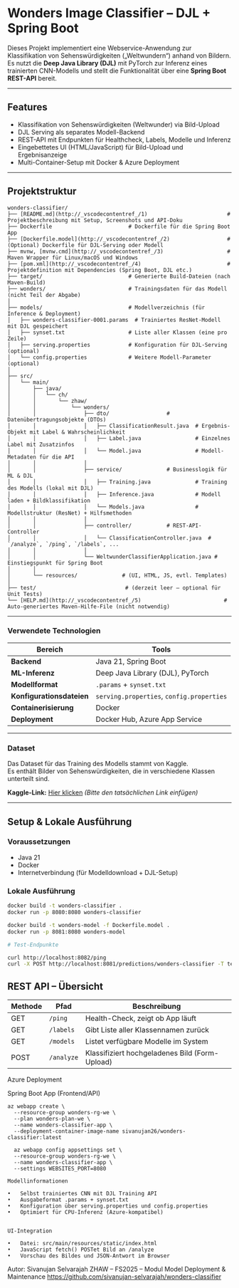 # Wonders Image Classifier – DJL + Spring Boot

Dieses Projekt implementiert eine Webservice-Anwendung zur Klassifikation von Sehenswürdigkeiten („Weltwundern“) anhand von Bildern.  
Es nutzt die **Deep Java Library (DJL)** mit PyTorch zur Inferenz eines trainierten CNN-Modells und stellt die Funktionalität über eine **Spring Boot REST-API** bereit.

---

## Features

- Klassifikation von Sehenswürdigkeiten (Weltwunder) via Bild-Upload
- DJL Serving als separates Modell-Backend
- REST-API mit Endpunkten für Healthcheck, Labels, Modelle und Inferenz
- Eingebettetes UI (HTML/JavaScript) für Bild-Upload und Ergebnisanzeige
- Multi-Container-Setup mit Docker & Azure Deployment

---

## Projektstruktur

```plaintext
wonders-classifier/
├── [README.md](http://_vscodecontentref_/1)                         # Projektbeschreibung mit Setup, Screenshots und API-Doku
├── Dockerfile                        # Dockerfile für die Spring Boot App
├── [Dockerfile.model](http://_vscodecontentref_/2)                  # (Optional) Dockerfile für DJL-Serving oder Modell
├── mvnw, [mvnw.cmd](http://_vscodecontentref_/3)                    # Maven Wrapper für Linux/macOS und Windows
├── [pom.xml](http://_vscodecontentref_/4)                           # Projektdefinition mit Dependencies (Spring Boot, DJL etc.)
├── target/                           # Generierte Build-Dateien (nach Maven-Build)
├── wonders/                          # Trainingsdaten für das Modell (nicht Teil der Abgabe)
│
├── models/                           # Modellverzeichnis (für Inference & Deployment)
│   ├── wonders-classifier-0001.params  # Trainiertes ResNet-Modell mit DJL gespeichert
│   ├── synset.txt                    # Liste aller Klassen (eine pro Zeile)
│   ├── serving.properties            # Konfiguration für DJL-Serving (optional)
│   └── config.properties             # Weitere Modell-Parameter (optional)
│
├── src/
│   └── main/
│       ├── java/
│       │   └── ch/
│       │       └── zhaw/
│       │           └── wonders/
│       │               ├── dto/                  # Datenübertragungsobjekte (DTOs)
│       │               │   ├── ClassificationResult.java  # Ergebnis-Objekt mit Label & Wahrscheinlichkeit
│       │               │   ├── Label.java                 # Einzelnes Label mit Zusatzinfos
│       │               │   └── Model.java                 # Modell-Metadaten für die API
│       │               │
│       │               ├── service/              # Businesslogik für ML & DJL
│       │               │   ├── Training.java              # Training des Modells (lokal mit DJL)
│       │               │   ├── Inference.java             # Modell laden + Bildklassifikation
│       │               │   └── Models.java                # Modellstruktur (ResNet) + Hilfsmethoden
│       │               │
│       │               ├── controller/           # REST-API-Controller
│       │               │   └── ClassificationController.java  # `/analyze`, `/ping`, `/labels`, ...
│       │               │
│       │               └── WeltwunderClassifierApplication.java # Einstiegspunkt für Spring Boot
│       │
│       └── resources/              # (UI, HTML, JS, evtl. Templates)
│
├── test/                            # (derzeit leer – optional für Unit Tests)
└── [HELP.md](http://_vscodecontentref_/5)                          # Auto-generiertes Maven-Hilfe-File (nicht notwendig)
```
---

### Verwendete Technologien

| Bereich              | Tools                                                 |
|----------------------|-------------------------------------------------------|
| **Backend**          | Java 21, Spring Boot                                  |
| **ML-Inferenz**      | Deep Java Library (DJL), PyTorch                      |
| **Modellformat**     | `.params` + `synset.txt`                              |
| **Konfigurationsdateien** | `serving.properties`, `config.properties`       |
| **Containerisierung**| Docker                                                |
| **Deployment**       | Docker Hub, Azure App Service                         |

---

### Dataset

Das Dataset für das Training des Modells stammt von Kaggle.  
Es enthält Bilder von Sehenswürdigkeiten, die in verschiedene Klassen unterteilt sind.

**Kaggle-Link:** [Hier klicken](https://www.kaggle.com/datasets/balabaskar/wonders-of-the-world-image-classification) *(Bitte den tatsächlichen Link einfügen)*

---

## Setup & Lokale Ausführung

### Voraussetzungen

- Java 21
- Docker
- Internetverbindung (für Modelldownload + DJL-Setup)

### Lokale Ausführung

```bash
docker build -t wonders-classifier .
docker run -p 8080:8080 wonders-classifier

docker build -t wonders-model -f Dockerfile.model .
docker run -p 8081:8080 wonders-model

# Test-Endpunkte

curl http://localhost:8082/ping
curl -X POST http://localhost:8081/predictions/wonders-classifier -T test.jpg
```

## REST API – Übersicht

| Methode | Pfad       | Beschreibung                                |
|---------|------------|---------------------------------------------|
| GET     | `/ping`    | Health-Check, zeigt ob App läuft            |
| GET     | `/labels`  | Gibt Liste aller Klassennamen zurück        |
| GET     | `/models`  | Listet verfügbare Modelle im System         |
| POST    | `/analyze` | Klassifiziert hochgeladenes Bild (Form-Upload) |

Azure Deployment

Spring Boot App (Frontend/API)
```
az webapp create \
  --resource-group wonders-rg-we \
  --plan wonders-plan-we \
  --name wonders-classifier-app \
  --deployment-container-image-name sivanujan26/wonders-classifier:latest

  az webapp config appsettings set \
  --resource-group wonders-rg-we \
  --name wonders-classifier-app \
  --settings WEBSITES_PORT=8080
```


    Modellinformationen

	•	Selbst trainiertes CNN mit DJL Training API
	•	Ausgabeformat .params + synset.txt
	•	Konfiguration über serving.properties und config.properties
	•	Optimiert für CPU-Inferenz (Azure-kompatibel)


    UI-Integration

	•	Datei: src/main/resources/static/index.html
	•	JavaScript fetch() POSTet Bild an /analyze
	•	Vorschau des Bildes und JSON-Antwort im Browser


Autor:
Sivanujan Selvarajah
ZHAW – FS2025 – Modul Model Deployment & Maintenance
https://github.com/sivanujan-selvarajah/wonders-classifier

